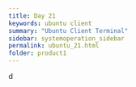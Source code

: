 ```yaml
---
title: Day 21
keywords: ubuntu client
summary: "Ubuntu Client Terminal"
sidebar: systemoperation_sidebar
permalink: ubuntu_21.html
folder: product1
---
```


d
